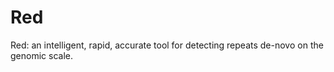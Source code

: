# Red
Red: an intelligent, rapid, accurate tool for detecting repeats de-novo on the genomic scale. 
